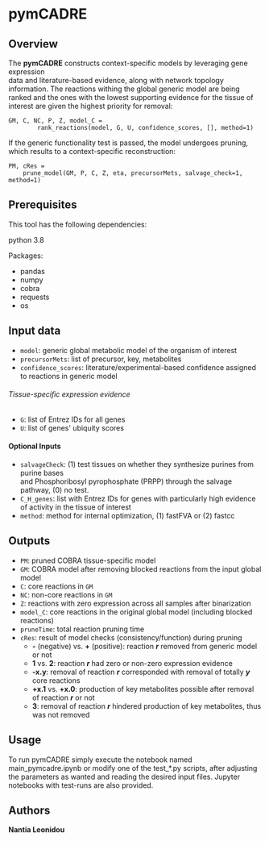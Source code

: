 # pymCADRE
## Overview

The **pymCADRE**  constructs context-specific models by leveraging gene  expression  
data and literature-based evidence, along with network topology information. The reactions withing the global generic 
model are being ranked and the ones with the lowest supporting evidence for the tissue
of interest are given the highest priority for removal:
```
GM, C, NC, P, Z, model_C = 
        rank_reactions(model, G, U, confidence_scores, [], method=1)
```
If the generic functionality test is passed, the model undergoes pruning, which results
to a context-specific reconstruction:
```
PM, cRes = 
    prune_model(GM, P, C, Z, eta, precursorMets, salvage_check=1, method=1)
```

## Prerequisites

This tool has the following dependencies:

python 3.8

Packages:
* pandas
* numpy
* cobra
* requests
* os

## Input data
+ `model`: generic global metabolic model of the organism of interest
+ `precursorMets`: list of precursor, key, metabolites
+ `confidence_scores`: literature/experimental-based confidence assigned to reactions in generic model
###### Tissue-specific expression evidence
+ `G`: list of Entrez IDs for all genes 
+ `U`: list of genes' ubiquity scores

#### Optional Inputs
+ `salvageCheck`: (1) test tissues on  whether  they  synthesize  purines from  purine  bases  
and  Phosphoribosyl  pyrophosphate  (PRPP)  through  the salvage pathway, (0) no test.
+ `C_H_genes`: list with Entrez IDs for genes with particularly high evidence of activity in the tissue of interest
+ `method`: method for internal optimization, (1) fastFVA or (2) fastcc

## Outputs
+ `PM`: pruned COBRA tissue-specific model
+ `GM`: COBRA model after removing blocked reactions from the input global model
+ `C`: core reactions in `GM`
+ `NC`: non-core reactions in `GM` 
+ `Z`: reactions with zero expression across all samples after binarization
+ `model_C`: core reactions in the original global model (including blocked reactions)
+ `pruneTime`: total reaction pruning time 
+ `cRes`: result of model checks (consistency/function) during pruning
    + **-** (negative) vs. **+** (positive): reaction ***r*** removed from generic model or not
    + **1** vs. **2**: reaction ***r*** had zero or non-zero expression evidence
    + **-x.y**: removal of reaction ***r*** corresponded with removal of totally ***y*** core reactions
    + **+x.1** vs. **+x.0**: production of key metabolites possible after removal of reaction ***r*** or not
    + **3**: removal of reaction ***r***  hindered production of key metabolites, thus was not removed


## Usage
To run pymCADRE simply execute the notebook named main_pymcadre.ipynb or modify
one of the test_*.py scripts, after adjusting
the parameters as wanted and reading the desired input files. Jupyter notebooks with
test-runs are also provided.

## Authors
**Nantia Leonidou**


